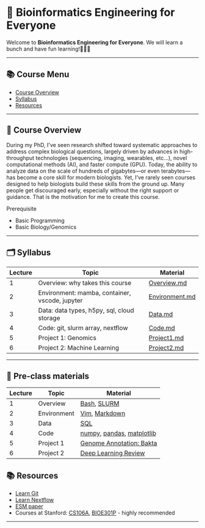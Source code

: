 # 🧬 Bioinformatics Engineering for Everyone 

Welcome to **Bioinformatics Engineering for Everyone**. We will learn a bunch and have fun learning!🌼🐝🌼

---

## 📚 Course Menu

- [Course Overview](#📖-course-overview)
- [Syllabus](#🗂️-syllabus)
- [Resources](#📚-resources)

---

## 📖 Course Overview

During my PhD, I've seen research shifted toward systematic approaches to address complex biological questions, largely driven by advances in high-throughput technologies (sequencing, imaging, wearables, etc...), novel computational methods (AI), and faster compute (GPU). Today, the ability to analyze data on the scale of hundreds of gigabytes—or even terabytes—has become a core skill for modern biologists. Yet, I’ve rarely seen courses designed to help biologists build these skills from the ground up. Many people get discouraged early, especially without the right support or guidance. That is the motivation for me to create this course.

Prerequisite
- Basic Programming
- Basic Biology/Genomics


---

## 🗂️ Syllabus

| Lecture | Topic                                      | Material |
|------|---------------------|-----------------------------------------------------------|
| 1    | Overview: why takes this course               | [Overview.md](Overview.md) |
| 2    | Environment: mamba, container, vscode, jupyter| [Environment.md](Environment.md) |
| 3    | Data: data types, h5py, sql, cloud storage                | [Data.md](Data.md) |
| 4    | Code: git, slurm array, nextflow             | [Code.md](Code.md) |
| 5    | Project 1: Genomics                           | [Project1.md](Project1.md) |
| 6    | Project 2: Machine Learning                   | [Project2.md](Project2.md) |


---
## 🧾 Pre-class materials

| Lecture | Topic                                      | Material |
|------|---------------------|-----------------------------------------------------------|
| 1    | Overview             |[Bash](https://www.freecodecamp.org/news/bash-scripting-tutorial-linux-shell-script-and-command-line-for-beginners/), [SLURM](https://stanford-rc.github.io/docs-earth/docs/slurm-basics) |
| 2    | Environment|  [Vim](https://www.linuxfoundation.org/blog/blog/classic-sysadmin-vim-101-a-beginners-guide-to-vim), [Markdown](https://markdownguide.offshoot.io/getting-started/)|
| 3    | Data| [SQL](https://www.datacamp.com/cheat-sheet/sql-basics-cheat-sheet) |
| 4    | Code| [numpy](https://numpy.org/doc/stable/user/absolute_beginners.html), [pandas](https://pandas.pydata.org/docs/user_guide/10min.html), [matplotlib](https://matplotlib.org/stable/tutorials/pyplot.html) |
| 5    | Project 1| [Genome Annotation: Bakta](https://pubmed.ncbi.nlm.nih.gov/34739369/) |
| 6    | Project 2|[Deep Learning Review](https://www.nature.com/articles/s41580-021-00407-0) |

## 📚 Resources


- [Learn Git](https://learngitbranching.js.org/)
- [Learn Nextflow](https://training.nextflow.io/latest/)
- [ESM paper](https://www.science.org/doi/10.1126/science.ade2574)
- Courses at Stanford: [CS106A](https://web.stanford.edu/class/cs106a/), [BIOE301P](https://bil.stanford.edu/bioe301p) - highly recommended 
---
